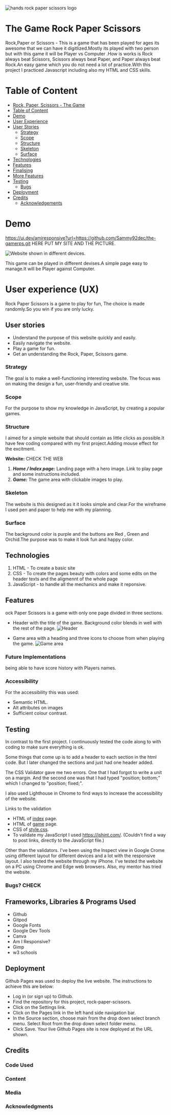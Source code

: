   ![hands rock paper scissors logo](assets/images/logo.png)
<a id="the-game"></a>
# The Game Rock Paper Scissors 

Rock,Paper or Scissors - This is a game that has been played for ages its awesome that we can have it digitlized.Mostly its played with two person but with this game it will be Player vs Computer .How is works is  Rock always beat Scissors, Scissors always beat Paper, and Paper always beat Rock.An easy game which you do not need a lot of practice.With this project I practiced Javascript including also my HTML and CSS skills.


# <a id="table-of-content"></a>Table of Content

- <a href="#the-game">Rock, Paper, Scissors - The Game</a>
- <a href="#table-of-content">Table of Content</a>
- <a href="#demo">Demo</a>
- <a href="#user-experience">User Experience</a>
- <a href="#user-stories">User Stories</a>
  - <a href="#strategy">Strategy</a>
  - <a href="#scope">Scope</a>
  - <a href="#structure">Structure</a>
  - <a href="#skeleton">Skeleton</a>
  - <a href="#surface">Surface</a>
- <a href="#technologies">Technologies</a>
- <a href="#features">Features</a>
- <a href="#finalising">Finalising</a>
- <a href="#more-features">More Features</a>
- <a href="#testing">Testing</a>
  - <a href="#bugs">Bugs</a>
- <a href="#deployment">Deployment</a>
- <a href="#credits">Credits</a>
  - <a href="#acknowledgements">Acknowledgements</a>

# <a id="demo"></a>Demo
https://ui.dev/amiresponsive?url=https://github.com/Sammy92dec/the-gamerps.git HERE PUT MY SITE AND THE PICTURE.

<img src="readmefiles/amiresponsive.jpg" alt="Website shown in different devices."><br>

This game can be played in different devises.A simple page easy to manage.It will be Player against Computer.

# <a id="user-experience"></a>User experience (UX)

Rock Paper Scissors is a game to play for fun, The choice is made randomly.So you win if you are only lucky.

## <a id="user-stories"></a>User stories
- Understand the purpose of this website quickly and easily.
- Easily navigate the website.
- Play a game for fun.
- Get an understanding the Rock, Paper, Scissors game.

### <a id="strategy"></a>Strategy

The goal is to make a well-functioning interesting website. The focus was on making the design a fun, user-friendly and creative site.

### <a id="scope"></a>Scope

For the purpose to show my knowledge in JavaScript, by creating a popular games.

### <a id="structure"></a>Structure

I aimed for a simple website that should contain as little clicks as possible.It have few coding compared with my first project.Adding mouse effect for the excitment.

**Website:**  CHECK THE WEB
1. **_Home / Index page:_** Landing page with a hero image. Link to play page and some instructions included.
2. **_Game:_** The game area with clickable images to play.


### <a id="skeleton"></a>Skeleton
The website is this designed as it it looks simple and clear.For the wireframe I used pen and paper to help me with my planning.

### <a id="surface"></a>Surface

The background color is purple and the buttons are Red , Green and Orchid.The purpose was to make it look fun and happy color.

## <a id="technologies"></a>Technologies

1. HTML - To create a basic site
2. CSS - To create the pages beauty with colors and some edits on the header texts and the aligmennt of the whole page
3. JavaScript - to handle all the mechanics and make it reponsive.

## <a id="features"></a>Features

ock Paper Scissors is a game with only one page divided in three sections.

* Header with the title of the game. Background color blends in well with the rest of the page. 
![Header](assets/images/readme/rps-header.png)

* Game area with a heading and three icons to choose from when playing the game. 
![Game area](assets/images/readme/rps-game-area.png)

### Future Implementations
being able to have score history with Players names.

### Accessibility

For the accessibility this was used:
- Semantic HTML.
- Alt attributes on images
- Sufficient colour contrast.

## <a id="testing"></a>Testing

In contrast to the first project. I continuously tested the code along to with coding to make sure everything is ok.

Some things that come up is to add a header to each section in the html code. But I later changed the sections and just had one header added.

The CSS Validator gave me two errors. One that I had forgot to write a unit on a margin. And the second one was that I had typed "position; bottom;"
which I changed to "position; fixed;".

I also used Lighthouse in Chrome to find ways to increase the accessibility of the website.<br>

Links to the validation
<ul>
<li> HTML of <a href="https://validator.w3.org/nu/?doc=https%3A%2F%2Frobertahlin.github.io%2Frps-project2b%2Findex.html" target="_blank">index</a> page.</li>
<li> HTML of <a href="https://validator.w3.org/nu/?doc=https%3A%2F%2Frobertahlin.github.io%2Frps-project2b%2Fgame.html" target="_blank">game</a> page.</li>
<li> CSS of <a href="https://jigsaw.w3.org/css-validator/validator?uri=https%3A%2F%2Frobertahlin.github.io%2Frps-project2b%2Fassets%2Fcss%2Fstyle.css&profile=css3svg&usermedium=all&warning=1&vextwarning=&lang=en" target="_blank">style.css</a>.</li>
<li> To validate my JavaScript I  used <a href="https://jshint.com/" target="_blank">https://jshint.com/</a>. (Couldn't find a way to post links, directly to the JavaScript file.)</li>
</ul>

Other than the validators. I've been using the Inspect view in Google Crome using different layout for different devices and a lot with the responsive layout.
I also tested the website through my iPhone.
I've tested the website on a PC using Chrome and Edge web browsers.
Also, my mentor has tried the website. 

### <a id="bugs"></a>Bugs? CHECK

## Frameworks, Libraries & Programs Used

- Github
- Gitpod
- Google Fonts 
- Google Dev Tools 
- Canva
- Am I Responsive? 
- Gimp
- w3 schools

## <a id="deployment"></a>Deployment
Github Pages was used to deploy the live website. The instructions to achieve this are below:

- Log in (or sign up) to Github.
- Find the repository for this project, rock-paper-scissors.
- Click on the Settings link.
- Click on the Pages link in the left hand side navigation bar.
- In the Source section, choose main from the drop down select branch menu. Select Root from the drop down select folder menu.
- Click Save. Your live Github Pages site is now deployed at the URL shown.

## <a id="credits"></a>Credits
### Code Used



### Content



###  Media


  
###  Acknowledgments

 